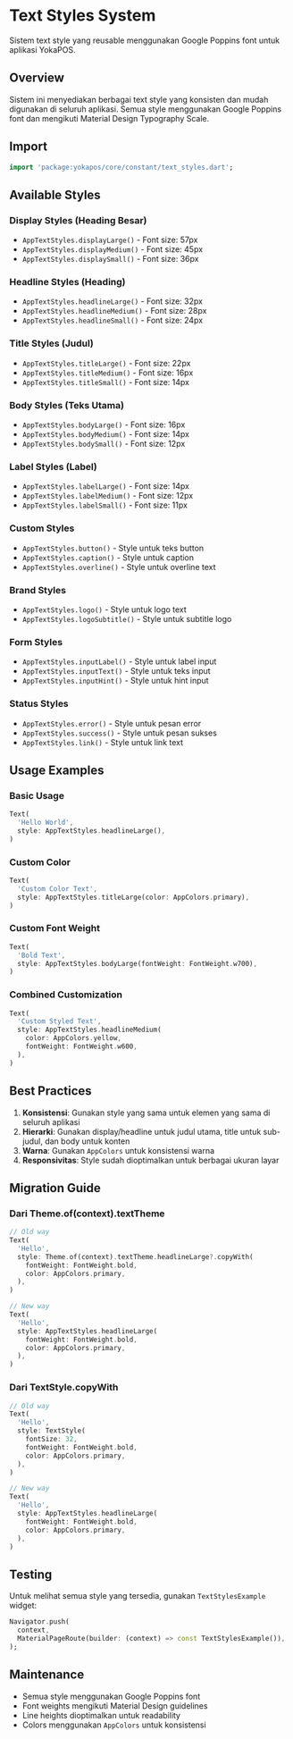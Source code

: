 # Text Styles System

Sistem text style yang reusable menggunakan Google Poppins font untuk aplikasi YokaPOS.

## Overview

Sistem ini menyediakan berbagai text style yang konsisten dan mudah digunakan di seluruh aplikasi. Semua style menggunakan Google Poppins font dan mengikuti Material Design Typography Scale.

## Import

```dart
import 'package:yokapos/core/constant/text_styles.dart';
```

## Available Styles

### Display Styles (Heading Besar)
- `AppTextStyles.displayLarge()` - Font size: 57px
- `AppTextStyles.displayMedium()` - Font size: 45px  
- `AppTextStyles.displaySmall()` - Font size: 36px

### Headline Styles (Heading)
- `AppTextStyles.headlineLarge()` - Font size: 32px
- `AppTextStyles.headlineMedium()` - Font size: 28px
- `AppTextStyles.headlineSmall()` - Font size: 24px

### Title Styles (Judul)
- `AppTextStyles.titleLarge()` - Font size: 22px
- `AppTextStyles.titleMedium()` - Font size: 16px
- `AppTextStyles.titleSmall()` - Font size: 14px

### Body Styles (Teks Utama)
- `AppTextStyles.bodyLarge()` - Font size: 16px
- `AppTextStyles.bodyMedium()` - Font size: 14px
- `AppTextStyles.bodySmall()` - Font size: 12px

### Label Styles (Label)
- `AppTextStyles.labelLarge()` - Font size: 14px
- `AppTextStyles.labelMedium()` - Font size: 12px
- `AppTextStyles.labelSmall()` - Font size: 11px

### Custom Styles
- `AppTextStyles.button()` - Style untuk teks button
- `AppTextStyles.caption()` - Style untuk caption
- `AppTextStyles.overline()` - Style untuk overline text

### Brand Styles
- `AppTextStyles.logo()` - Style untuk logo text
- `AppTextStyles.logoSubtitle()` - Style untuk subtitle logo

### Form Styles
- `AppTextStyles.inputLabel()` - Style untuk label input
- `AppTextStyles.inputText()` - Style untuk teks input
- `AppTextStyles.inputHint()` - Style untuk hint input

### Status Styles
- `AppTextStyles.error()` - Style untuk pesan error
- `AppTextStyles.success()` - Style untuk pesan sukses
- `AppTextStyles.link()` - Style untuk link text

## Usage Examples

### Basic Usage
```dart
Text(
  'Hello World',
  style: AppTextStyles.headlineLarge(),
)
```

### Custom Color
```dart
Text(
  'Custom Color Text',
  style: AppTextStyles.titleLarge(color: AppColors.primary),
)
```

### Custom Font Weight
```dart
Text(
  'Bold Text',
  style: AppTextStyles.bodyLarge(fontWeight: FontWeight.w700),
)
```

### Combined Customization
```dart
Text(
  'Custom Styled Text',
  style: AppTextStyles.headlineMedium(
    color: AppColors.yellow,
    fontWeight: FontWeight.w600,
  ),
)
```

## Best Practices

1. **Konsistensi**: Gunakan style yang sama untuk elemen yang sama di seluruh aplikasi
2. **Hierarki**: Gunakan display/headline untuk judul utama, title untuk sub-judul, dan body untuk konten
3. **Warna**: Gunakan `AppColors` untuk konsistensi warna
4. **Responsivitas**: Style sudah dioptimalkan untuk berbagai ukuran layar

## Migration Guide

### Dari Theme.of(context).textTheme
```dart
// Old way
Text(
  'Hello',
  style: Theme.of(context).textTheme.headlineLarge?.copyWith(
    fontWeight: FontWeight.bold,
    color: AppColors.primary,
  ),
)

// New way
Text(
  'Hello',
  style: AppTextStyles.headlineLarge(
    fontWeight: FontWeight.bold,
    color: AppColors.primary,
  ),
)
```

### Dari TextStyle.copyWith
```dart
// Old way
Text(
  'Hello',
  style: TextStyle(
    fontSize: 32,
    fontWeight: FontWeight.bold,
    color: AppColors.primary,
  ),
)

// New way
Text(
  'Hello',
  style: AppTextStyles.headlineLarge(
    fontWeight: FontWeight.bold,
    color: AppColors.primary,
  ),
)
```

## Testing

Untuk melihat semua style yang tersedia, gunakan `TextStylesExample` widget:

```dart
Navigator.push(
  context,
  MaterialPageRoute(builder: (context) => const TextStylesExample()),
);
```

## Maintenance

- Semua style menggunakan Google Poppins font
- Font weights mengikuti Material Design guidelines
- Line heights dioptimalkan untuk readability
- Colors menggunakan `AppColors` untuk konsistensi 